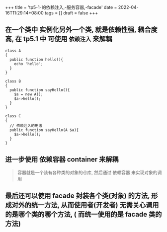 +++
title = 'tp5-1-的依赖注入,-服务容器,-facade'
date = 2022-04-16T11:29:14+08:00
tags = []
draft = false
+++

## 在一个类中 实例化另外一个类, 就是依赖性强, 耦合度高, 在 tp5.1 中 可使用 `依赖注入` 来解耦
```
class A
{
  public function hello(){
    echo 'hello';
  }
}

class B
{
  public function sayHello(){
    $a = new A();
    $a->hello();
  }
}

class C
{
  // 依赖注入的用法
  public function sayHello(A $a){
    $a->hello();
  }
}
```

## 进一步使用 依赖容器 container 来解耦
> 容器就是一个装有各种类的对象的仓库, 然后通过 依赖容器 来实现对象的调用


## 最后还可以使用 facade 封装各个类(对象) 的方法, 形成对外的统一方法, 从而使用者(开发者) 无需关心调用的是哪个类的哪个方法, ( 而统一使用的是 facade 类的方法)
